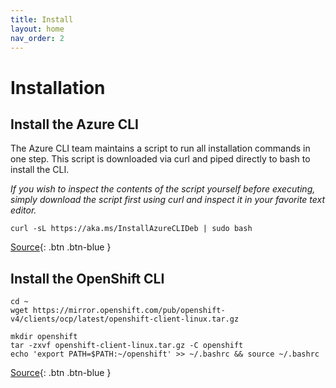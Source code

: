 ```yaml
---
title: Install
layout: home
nav_order: 2
---
```


# Installation

## Install the Azure CLI
The Azure CLI team maintains a script to run all installation commands in one step. This script is downloaded via curl and piped directly to bash to install the CLI.

*If you wish to inspect the contents of the script yourself before executing, simply download the script first using curl and inspect it in your favorite text editor.*

```console
curl -sL https://aka.ms/InstallAzureCLIDeb | sudo bash
```
[Source](https://learn.microsoft.com/en-us/cli/azure/install-azure-cli-linux?pivots=apt#option-1-install-with-one-command){: .btn .btn-blue }

## Install the OpenShift CLI

```console
cd ~
wget https://mirror.openshift.com/pub/openshift-v4/clients/ocp/latest/openshift-client-linux.tar.gz

mkdir openshift
tar -zxvf openshift-client-linux.tar.gz -C openshift
echo 'export PATH=$PATH:~/openshift' >> ~/.bashrc && source ~/.bashrc
```
[Source](https://learn.microsoft.com/en-us/azure/openshift/tutorial-connect-cluster#install-the-openshift-cli){: .btn .btn-blue }